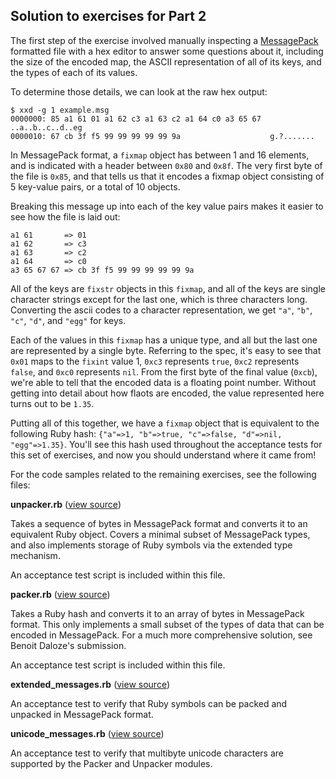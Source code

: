 ## Solution to exercises for Part 2

The first step of the exercise involved manually inspecting
a [MessagePack](https://github.com/msgpack/msgpack/blob/master/spec.md) formatted file with a hex editor to answer
some questions about it, including the size of the encoded
map, the ASCII representation of all of its keys, and the
types of each of its values.

To determine those details, we can look at the raw hex output:

```
$ xxd -g 1 example.msg
0000000: 85 a1 61 01 a1 62 c3 a1 63 c2 a1 64 c0 a3 65 67  ..a..b..c..d..eg
0000010: 67 cb 3f f5 99 99 99 99 99 9a                    g.?.......
```

In MessagePack format, a `fixmap` object has between 1 and 16 elements,
and is indicated with a header between `0x80` and `0x8f`. The very 
first byte of the file is `0x85`, and that tells us that it encodes
a fixmap object consisting of 5 key-value pairs, or a total of 10
objects.

Breaking this message up into each of the key value pairs makes it easier
to see how the file is laid out:

```
a1 61       => 01
a1 62       => c3
a1 63       => c2
a1 64       => c0
a3 65 67 67 => cb 3f f5 99 99 99 99 99 9a
```

All of the keys are `fixstr` objects in this `fixmap`, and all of the keys are single character strings except for the last one, which is three characters long. Converting the ascii codes to a character representation, we get `"a"`, `"b"`, `"c"`, `"d"`, and `"egg"` for keys.

Each of the values in this `fixmap` has a unique type, and all but the last one are represented by a single byte. Referring to the spec, it's easy to see that `0x01` maps to the `fixint` value 1, `0xc3` represents `true`, `0xc2` represents `false`, and `0xc0` represents  `nil`. From the first byte of the final value
(`0xcb`), we're able to tell that the encoded data is a floating point number. Without getting into detail about how flaots are encoded, the value represented here turns out to be `1.35`.

Putting all of this together, we have a `fixmap` object that is equivalent to the following Ruby hash:
`{"a"=>1, "b"=>true, "c"=>false, "d"=>nil, "egg"=>1.35}`. You'll see this hash used throughout the acceptance tests for this set of exercises, and now you should understand where it came from!

For the code samples related to the remaining exercises, see the following files:

**unpacker.rb** ([view source][unpacker.rb])

Takes a sequence of bytes in MessagePack format and converts 
it to an equivalent Ruby object. Covers a minimal subset
of MessagePack types, and also implements storage of
Ruby symbols via the extended type mechanism.

An acceptance test script is included within this file.

**packer.rb** ([view source][packer.rb])

Takes a Ruby hash and converts it to an array of
bytes in MessagePack format. This only implements
a small subset of the types of data that can be encoded 
in MessagePack. For a much more comprehensive solution,
see Benoit Daloze's submission.

An acceptance test script is included within this file.

**extended_messages.rb** ([view source][extended_messages.rb])

An acceptance test to verify that Ruby symbols can
be packed and unpacked in MessagePack format.

**unicode_messages.rb** ([view source][unicode_messages.rb])

An acceptance test to verify that multibyte unicode characters 
are supported by the Packer and Unpacker modules.

[unpacker.rb]: https://github.com/elm-city-craftworks/course-001/blob/solutions/part2/message_pack/unpacker.rb
[packer.rb]: https://github.com/elm-city-craftworks/course-001/blob/solutions/part2/message_pack/packer.rb
[extended_messages.rb]: https://github.com/elm-city-craftworks/course-001/blob/solutions/part2/message_pack/extended_messages.rb
[unicode_messages.rb]: https://github.com/elm-city-craftworks/course-001/blob/solutions/part2/message_pack/unicode_messages.rb
